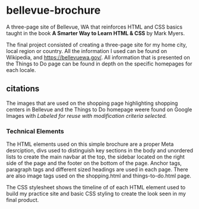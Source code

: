 # bellevue-brochure
A three-page site of Bellevue, WA that reinforces HTML and CSS basics taught in the book
**A Smarter Way to Learn HTML & CSS** by Mark Myers. 

The final project consisted of creating a three-page site for my home city, local region or country. All the information
I used can be found on Wikipedia, and https://bellevuewa.gov/. All information that is presented on the Things to Do page
can be found in depth on the specific homepages for each locale.

## citations
The images that are used on the shopping page highlighting shopping centers in Bellevue and the Things to Do homepage
weere found on Google Images with *Labeled for reuse with modification criteria selected.* 

### Technical Elements
The HTML elements used on this simple brochure are a proper Meta desrciption, divs used to distinguish key sections in the body and unordered lists to create the main navbar at the top, the sidebar located on the right side of the page and the footer on the bottom of the page. Anchor tags, paragraph tags and different sized headings are used in each page. There are also image tags used on the shopping.html and things-to-do.html page. 

The CSS stylesheet shows the timeline of of each HTML element used to build my practice site and basic CSS styling to create
the look seen in my final product.
